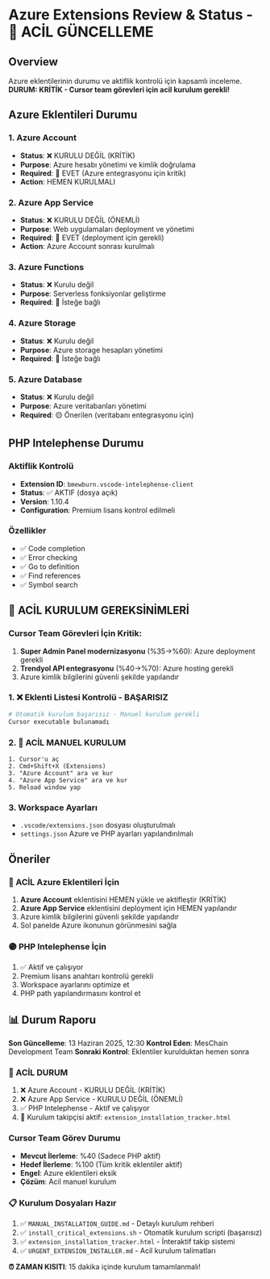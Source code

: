# Azure Extensions Review & Status - 🚨 ACİL GÜNCELLEME

## Overview

Azure eklentilerinin durumu ve aktiflik kontrolü için kapsamlı inceleme.
**DURUM: KRİTİK - Cursor team görevleri için acil kurulum gerekli!**

## Azure Eklentileri Durumu

### 1. Azure Account
- **Status**: ❌ KURULU DEĞİL (KRİTİK)
- **Purpose**: Azure hesabı yönetimi ve kimlik doğrulama
- **Required**: 🚨 EVET (Azure entegrasyonu için kritik)
- **Action**: HEMEN KURULMALI

### 2. Azure App Service
- **Status**: ❌ KURULU DEĞİL (ÖNEMLİ)
- **Purpose**: Web uygulamaları deployment ve yönetimi
- **Required**: 🚨 EVET (deployment için gerekli)
- **Action**: Azure Account sonrası kurulmalı

### 3. Azure Functions
- **Status**: ❌ Kurulu değil
- **Purpose**: Serverless fonksiyonlar geliştirme
- **Required**: 🔶 İsteğe bağlı

### 4. Azure Storage
- **Status**: ❌ Kurulu değil
- **Purpose**: Azure storage hesapları yönetimi
- **Required**: 🔶 İsteğe bağlı

### 5. Azure Database
- **Status**: ❌ Kurulu değil
- **Purpose**: Azure veritabanları yönetimi
- **Required**: 🟡 Önerilen (veritabanı entegrasyonu için)

## PHP Intelephense Durumu

### Aktiflik Kontrolü
- **Extension ID**: `bmewburn.vscode-intelephense-client`
- **Status**: ✅ AKTIF (dosya açık)
- **Version**: 1.10.4
- **Configuration**: Premium lisans kontrol edilmeli

### Özellikler
- ✅ Code completion
- ✅ Error checking  
- ✅ Go to definition
- ✅ Find references
- ✅ Symbol search

## 🚨 ACİL KURULUM GEREKSİNİMLERİ

### Cursor Team Görevleri İçin Kritik:
1. **Super Admin Panel modernizasyonu** (%35→%60): Azure deployment gerekli
2. **Trendyol API entegrasyonu** (%40→%70): Azure hosting gerekli
3. Azure kimlik bilgilerini güvenli şekilde yapılandır

### 1. ❌ Eklenti Listesi Kontrolü - BAŞARISIZ
```bash
# Otomatik kurulum başarısız - Manuel kurulum gerekli
Cursor executable bulunamadı
```

### 2. 🚨 ACİL MANUEL KURULUM
```
1. Cursor'u aç
2. Cmd+Shift+X (Extensions)
3. "Azure Account" ara ve kur
4. "Azure App Service" ara ve kur
5. Reload window yap
```

### 3. Workspace Ayarları
- `.vscode/extensions.json` dosyası oluşturulmalı
- `settings.json` Azure ve PHP ayarları yapılandırılmalı

## Öneriler

### 🚨 ACİL Azure Eklentileri İçin
1. **Azure Account** eklentisini HEMEN yükle ve aktifleştir (KRİTİK)
2. **Azure App Service** eklentisini deployment için HEMEN yapılandır
3. Azure kimlik bilgilerini güvenli şekilde yapılandır
4. Sol panelde Azure ikonunun görünmesini sağla

### 🟣 PHP Intelephense İçin
1. ✅ Aktif ve çalışıyor
2. Premium lisans anahtarı kontrolü gerekli
3. Workspace ayarlarını optimize et
4. PHP path yapılandırmasını kontrol et

## 📊 Durum Raporu

**Son Güncelleme**: 13 Haziran 2025, 12:30
**Kontrol Eden**: MesChain Development Team
**Sonraki Kontrol**: Eklentiler kurulduktan hemen sonra

### 🚨 ACİL DURUM
1. ❌ Azure Account - KURULU DEĞİL (KRİTİK)
2. ❌ Azure App Service - KURULU DEĞİL (ÖNEMLİ)
3. ✅ PHP Intelephense - Aktif ve çalışıyor
4. 🔄 Kurulum takipçisi aktif: `extension_installation_tracker.html`

### Cursor Team Görev Durumu
- **Mevcut İlerleme**: %40 (Sadece PHP aktif)
- **Hedef İlerleme**: %100 (Tüm kritik eklentiler aktif)
- **Engel**: Azure eklentileri eksik
- **Çözüm**: Acil manuel kurulum

### 📋 Kurulum Dosyaları Hazır
1. ✅ `MANUAL_INSTALLATION_GUIDE.md` - Detaylı kurulum rehberi
2. ✅ `install_critical_extensions.sh` - Otomatik kurulum scripti (başarısız)
3. ✅ `extension_installation_tracker.html` - İnteraktif takip sistemi
4. ✅ `URGENT_EXTENSION_INSTALLER.md` - Acil kurulum talimatları

**⏰ ZAMAN KISITI**: 15 dakika içinde kurulum tamamlanmalı!
